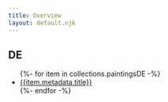 ```yaml
---
title: Overview
layout: default.njk
---
```



## DE

<ul>
{%- for item in collections.paintingsDE -%}
  <li><a href="de/paintings/{{item.metadata.id}}">{{item.metadata.title}}</a></li>
{%- endfor -%}
</ul>
